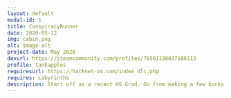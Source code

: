 ```yaml
---
layout: default
modal-id: 1
title: ConspiracyRunner
date: 2020-05-12
img: cabin.png
alt: image-alt
project-date: May 2020
devurl: https://steamcommunity.com/profiles/76561198037188113
profile: tankapples
requiresurl: https://hacknet-os.com/index_dlc.php
requires: Labyrinths
description: Start off as a recent HS Grad. Go from making a few bucks to uncovering some very wild conspiracy theories.<br> 45 Plus missions.<br>Hours of gameplay.<br>Plenty of machines to crack.<br>Mix of real conspiracies, with my own mix.<br>Some areas have actual wiki info on said theories.<br>Work with Chris, and help him help you unlock many mysteries.<br>Finalized Version of ConRunner<br>Sorry it took so long. Thanks for playing!
---
```

